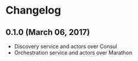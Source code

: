# Changelog

## 0.1.0 (March 06, 2017)

* Discovery service and actors over Consul
* Orchestration service and actors over Marathon
